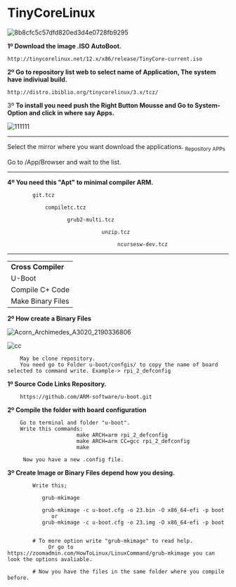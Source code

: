 # TinyCoreLinux
![8b8cfc5c57dfd820ed3d4e0728fb9295](https://user-images.githubusercontent.com/74788266/128921665-7f5be774-3c25-4910-81b1-142a860e4890.png)

<b>1º Download the image .ISO AutoBoot.</b>

    http://tinycorelinux.net/12.x/x86/release/TinyCore-current.iso

   

<b>2º Go to repository list web to select name of Application, The system have indiviual build.</b>

    http://distro.ibiblio.org/tinycorelinux/3.x/tcz/
    
    
3º <b>To install you need push the Right Button Mousse and Go to System-Option and click in where say Apps.</b><br>

![111111](https://user-images.githubusercontent.com/74788266/128923314-730ebd20-d905-43f0-bc27-58cdddaf1b71.jpg)
________________________________________________________________
Select the mirror where you want download the applications.  <sub> Repository APPs</sub> <br> 


 Go to /App/Browser and wait to the list.
_____________________________________________________________________________
<b>4º You need this "Apt" to minimal compiler ARM.</b>


            git.tcz
            
                compiletc.tcz
                                         
                       grub2-multi.tcz                       
                        
                                  unzip.tcz
                                  
                                       ncursesw-dev.tcz

_________________________________________________________________

    
    
<table class="editorDemoTable">
<tbody>
<tr>
<td><strong>Cross Compiler</strong></td>
</tr>
<tr>
<td>U-Boot</td>
</tr>
<tr>
<td>Compile C+ Code</td>
</tr>
<tr>
<td>Make Binary Files</td>
</tr>
</tbody>
</table>

<b> 2º How create a Binary Files </b>



![Acorn_Archimedes_A3020_2190336806](https://user-images.githubusercontent.com/74788266/129021458-73fac55d-ee6a-43ac-b79f-e848d483f7d5.jpg)




![cc](https://user-images.githubusercontent.com/74788266/128943365-bf02fa58-c99a-4481-a650-a212c5d9b1ff.png)

        May be clone repository.
        You need go to Folder u-boot/confgis/ to copy the name of board selected to command write. Example-> rpi_2_defconfig 


<b>1º Source Code Links Repository.</b>

        https://github.com/ARM-software/u-boot.git
      

 <b>2º Compile the folder with board configuration </b>
 
        Go to terminal and folder "u-boot".
        Write this commands:
                          make ARCH=arm rpi_2_defconfig 
                          make ARCH=arm CC=gcc rpi_2_defconfig 
                          make
                          
         Now you have a new .config file.         
         
         
 <b>3º Create Image or Binary Files depend how you desing.</b>       
 
            
            Write this;
            
               grub-mkimage 
               
               grub-mkimage -c u-boot.cfg -o 23.bin -O x86_64-efi -p boot
                  or 
               grub-mkimage -c u-boot.cfg -o 23.img -O x86_64-efi -p boot
               
               
            # To more option write "grub-mkimage" to read help.
                 Or go to https://zoomadmin.com/HowToLinux/LinuxCommand/grub-mkimage you can look the options avaliable.
              
            # Now you have the files in the same folder where you compile before.
            
